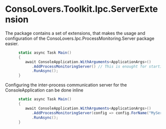# ConsoLovers.Toolkit.Ipc.ServerExtension

The package contains a set of extensions, that makes the usage and configuration of the ConsoLovers.Ipc.ProcessMonitoring.Server package easier. 

```C#
      static async Task Main()
      {
         await ConsoleApplication.WithArguments<ApplicationArgs>()
            .AddProcessMonitoringServer() // This is enought for starting an ipc server for the current process
            .RunAsync();
      }
```


Configuring the inter-process communication server for the ConsoleApplication can be done inline

```C#
      static async Task Main()
      {
         await ConsoleApplication.WithArguments<ApplicationArgs>()
            .AddProcessMonitoringServer(config => config.ForName("MyServerName"))
            .RunAsync();
      }
```